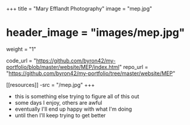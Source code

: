 +++
title = "Mary Efflandt Photography"
image = "mep.jpg"
# header_image = "images/mep.jpg"
weight = "1"

code_url = "https://github.com/byron42/my-portfolio/blob/master/website/MEP/index.html"
repo_url = "https://github.com/byron42/my-portfolio/tree/master/website/MEP"

[[resources]]
-src = "/mep.jpg"
+++

* this is something else trying to figure all of this out
* some days I enjoy, others are awful
* eventually I'll end up happy with what I'm doing
* until then I'll keep trying to get better
